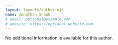 ```yaml
---
layout: layouts/author.njk
name: Jonathan Snook
# email: optional@example.com
# website: https://optional-website.com
---
```

No additional information is available for this author.

